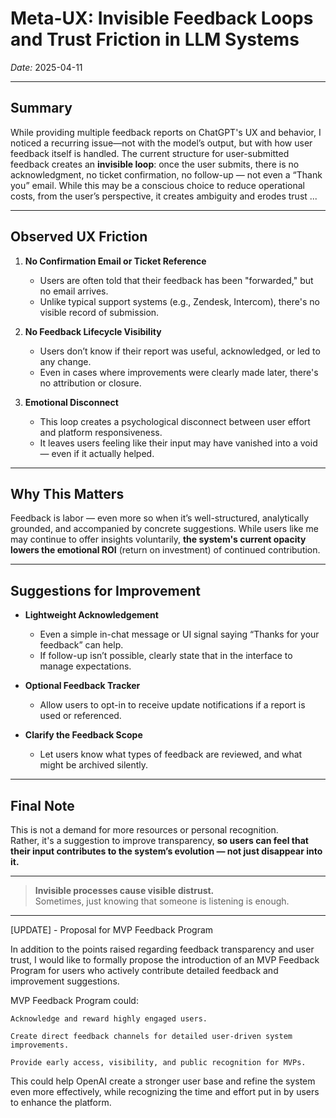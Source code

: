 # **Meta-UX: Invisible Feedback Loops and Trust Friction in LLM Systems**
*Date:* 2025-04-11

---

## **Summary**

While providing multiple feedback reports on ChatGPT's UX and behavior, I noticed a recurring issue—not with the model’s output, but with how user feedback itself is handled. The current structure for user-submitted feedback creates an **invisible loop**: once the user submits, there is no acknowledgment, no ticket confirmation, no follow-up — not even a “Thank you” email. While this may be a conscious choice to reduce operational costs, from the user’s perspective, it creates ambiguity and erodes trust ...

---

## **Observed UX Friction**

1. **No Confirmation Email or Ticket Reference**
   - Users are often told that their feedback has been "forwarded," but no email arrives.
   - Unlike typical support systems (e.g., Zendesk, Intercom), there's no visible record of submission.

2. **No Feedback Lifecycle Visibility**
   - Users don’t know if their report was useful, acknowledged, or led to any change.
   - Even in cases where improvements were clearly made later, there's no attribution or closure.

3. **Emotional Disconnect**
   - This loop creates a psychological disconnect between user effort and platform responsiveness.
   - It leaves users feeling like their input may have vanished into a void — even if it actually helped.

---

## **Why This Matters**

Feedback is labor — even more so when it’s well-structured, analytically grounded, and accompanied by concrete suggestions. While users like me may continue to offer insights voluntarily, **the system's current opacity lowers the emotional ROI** (return on investment) of continued contribution.

---

## **Suggestions for Improvement**

- **Lightweight Acknowledgement**
  - Even a simple in-chat message or UI signal saying “Thanks for your feedback” can help.
  - If follow-up isn’t possible, clearly state that in the interface to manage expectations.

- **Optional Feedback Tracker**
  - Allow users to opt-in to receive update notifications if a report is used or referenced.

- **Clarify the Feedback Scope**
  - Let users know what types of feedback are reviewed, and what might be archived silently.

---

## **Final Note**

This is not a demand for more resources or personal recognition.  
Rather, it's a suggestion to improve transparency, **so users can feel that their input contributes to the system’s evolution — not just disappear into it.**

---

> **Invisible processes cause visible distrust.**  
> Sometimes, just knowing that someone is listening is enough.

---

[UPDATE] - Proposal for MVP Feedback Program

In addition to the points raised regarding feedback transparency and user trust, I would like to formally propose the introduction of an MVP Feedback Program for users who actively contribute detailed feedback and improvement suggestions.

MVP Feedback Program could:

    Acknowledge and reward highly engaged users.

    Create direct feedback channels for detailed user-driven system improvements.

    Provide early access, visibility, and public recognition for MVPs.

This could help OpenAI create a stronger user base and refine the system even more effectively, while recognizing the time and effort put in by users to enhance the platform.

